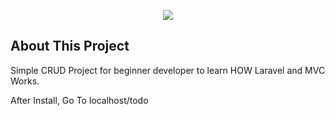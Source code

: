<p align="center"><img src="https://laravel.com/assets/img/components/logo-laravel.svg"></p>

## About This Project

Simple CRUD Project for beginner developer to learn HOW Laravel and MVC Works.

After Install, Go To localhost/todo

